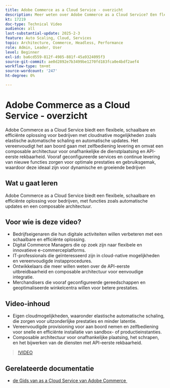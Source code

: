```yaml
---
title: Adobe Commerce as a Cloud Service - overzicht
description: Meer weten over Adobe Commerce as a Cloud Service? Een flexibele, schaalbare en efficiënte oplossing voor dynamische digitale bewerkingen met een composable architectuur.
kt: 17219
doc-type: Technical Video
audience: all
last-substantial-update: 2025-2-3
feature: Auto Scaling, Cloud, Services
topic: Architecture, Commerce, Headless, Performance
role: Admin, Leader, User
level: Beginner
exl-id: ba6cd559-812f-4985-881f-45a9324095f3
source-git-commit: ae0d2892e7b3499be1270fd183fca0e4bdf2aef4
workflow-type: tm+mt
source-wordcount: '247'
ht-degree: 0%

---
```


# Adobe Commerce as a Cloud Service - overzicht

Adobe Commerce as a Cloud Service biedt een flexibele, schaalbare en efficiënte oplossing voor bedrijven met cloudnative mogelijkheden zoals elastische automatische schaling en automatische updates. Het vereenvoudigt het aan boord gaan met zelfbediening levering en omvat een composable architectuur voor onafhankelijke de dienstplaatsing en API-eerste rekbaarheid. Vooraf geconfigureerde services en continue levering van nieuwe functies zorgen voor optimale prestaties en gebruiksgemak, waardoor deze ideaal zijn voor dynamische en groeiende bedrijven

## Wat u gaat leren

Adobe Commerce as a Cloud Service biedt een flexibele, schaalbare en efficiënte oplossing voor bedrijven, met functies zoals automatische updates en een composable architectuur.

## Voor wie is deze video?

* Bedrijfseigenaren die hun digitale activiteiten willen verbeteren met een schaalbare en efficiënte oplossing.
* Digital Commerce Managers die op zoek zijn naar flexibele en innovatieve e-commerceplatforms.
* IT-professionals die geïnteresseerd zijn in cloud-native mogelijkheden en vereenvoudigde instapprocedures.
* Ontwikkelaars die meer willen weten over de API-eerste uitbreidbaarheid en composable architectuur voor eenvoudige integratie.
* Merchandisers die vooraf geconfigureerde gereedschappen en geoptimaliseerde winkelcentra willen voor betere prestaties.

## Video-inhoud

* Eigen cloudmogelijkheden, waaronder elastische automatische schaling, die zorgen voor uitzonderlijke prestaties en minder latentie.
* Vereenvoudigde provisioning voor aan boord nemen en zelfbediening voor snelle en efficiënte installatie van sandbox- of productieinstanties.
* Composable architectuur voor onafhankelijke plaatsing, het schrapen, en het bijwerken van de diensten met API-eerste rekbaarheid.

>[!VIDEO](https://video.tv.adobe.com/v/3443317?learn=on&captions=dut)

## Gerelateerde documentatie

* [&#x200B; de Gids van as a Cloud Service van Adobe Commerce &#x200B;](https://experienceleague.adobe.com/nl/docs/commerce/cloud-service/overview)
